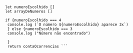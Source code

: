 ```function contaOcorrencias(arrayDeNumeros, numeroEscolhido) {
  
  let numeroEscolhido []
  let arrayDeNumeros []
  
  if {numeroEscolhido === 4
   console.log (`O número ${numeroEscolhido} aparece 3x`)
   } else {numeroEscolhido === 3
   console.log ("Número não encontrado")   
     
   }
   return contaOcorrencias ```